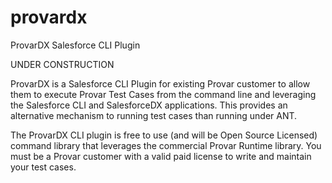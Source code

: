 # provardx
ProvarDX Salesforce CLI Plugin 

UNDER CONSTRUCTION

ProvarDX is a Salesforce CLI Plugin for existing Provar customer to allow them to execute Provar Test Cases from the command line and leveraging the Salesforce CLI and SalesforceDX applications. This provides an alternative mechanism to running test cases than running under ANT.

The ProvarDX CLI plugin is free to use (and will be Open Source Licensed) command library that leverages the commercial Provar Runtime library. You must be a Provar customer with a valid paid license to write and maintain your test cases.
